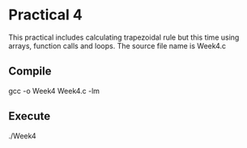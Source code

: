 # Practical 4
This practical includes calculating trapezoidal rule but this time using arrays, function calls and loops.
The source file name is Week4.c

## Compile

gcc -o Week4 Week4.c -lm

## Execute

./Week4
